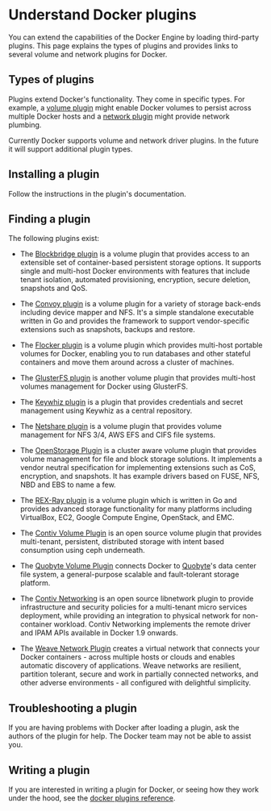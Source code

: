 <!--[metadata]>
+++
title = "Extending Docker with plugins"
description = "How to add additional functionality to Docker with plugins extensions"
keywords = ["Examples, Usage, plugins, docker, documentation, user guide"]
[menu.main]
parent = "mn_extend"
weight=-1
+++
<![end-metadata]-->

# Understand Docker plugins

You can extend the capabilities of the Docker Engine by loading third-party
plugins. This page explains the types of plugins and provides links to several
volume and network plugins for Docker.

## Types of plugins

Plugins extend Docker's functionality.  They come in specific types.  For
example, a [volume plugin](plugins_volume.md) might enable Docker
volumes to persist across multiple Docker hosts and a
[network plugin](plugins_network.md) might provide network plumbing.

Currently Docker supports volume and network driver plugins. In the future it
will support additional plugin types.

## Installing a plugin

Follow the instructions in the plugin's documentation.

## Finding a plugin

The following plugins exist:

* The [Blockbridge plugin](https://github.com/blockbridge/blockbridge-docker-volume)
  is a volume plugin that provides access to an extensible set of
  container-based persistent storage options. It supports single and multi-host Docker
  environments with features that include tenant isolation, automated
  provisioning, encryption, secure deletion, snapshots and QoS.

* The [Convoy plugin](https://github.com/rancher/convoy) is a volume plugin for a
  variety of storage back-ends including device mapper and NFS. It's a simple standalone
  executable written in Go and provides the framework to support vendor-specific extensions
  such as snapshots, backups and restore.

* The [Flocker plugin](https://clusterhq.com/docker-plugin/) is a volume plugin
  which provides multi-host portable volumes for Docker, enabling you to run
  databases and other stateful containers and move them around across a cluster
  of machines.

* The [GlusterFS plugin](https://github.com/calavera/docker-volume-glusterfs) is
  another volume plugin that provides multi-host volumes management for Docker
  using GlusterFS.

* The [Keywhiz plugin](https://github.com/calavera/docker-volume-keywhiz) is
  a plugin that provides credentials and secret management using Keywhiz as
  a central repository.

* The [Netshare plugin](https://github.com/gondor/docker-volume-netshare) is a volume plugin
  that provides volume management for NFS 3/4, AWS EFS and CIFS file systems.

* The [OpenStorage Plugin](https://github.com/libopenstorage/openstorage) is a cluster aware volume plugin that provides volume management for file and block storage solutions.  It implements a vendor neutral specification for implementing extensions such as CoS, encryption, and snapshots.   It has example drivers based on FUSE, NFS, NBD and EBS to name a few.

* The [REX-Ray plugin](https://github.com/emccode/rexray) is a volume plugin
  which is written in Go and provides advanced storage functionality for many
  platforms including VirtualBox, EC2, Google Compute Engine, OpenStack, and EMC.
    
* The [Contiv Volume Plugin](https://github.com/contiv/volplugin) is an open
source volume plugin that provides multi-tenant, persistent, distributed storage
with intent based consumption using ceph underneath.

* The [Quobyte Volume Plugin](https://github.com/quobyte/docker-volume) connects Docker to [Quobyte](http://www.quobyte.com/containers)'s data center file system, a general-purpose scalable and fault-tolerant storage platform.

* The [Contiv Networking](https://github.com/contiv/netplugin) is an open source
libnetwork plugin to provide infrastructure and security policies for a
multi-tenant micro services deployment, while providing an integration to
physical network for non-container workload. Contiv Networking implements the
remote driver and IPAM APIs available in Docker 1.9 onwards.

* The [Weave Network Plugin](http://docs.weave.works/weave/latest_release/plugin.html) creates a virtual network that connects your Docker containers - across multiple hosts or clouds and enables automatic discovery of applications. Weave networks are resilient, partition tolerant, secure and work in partially connected networks, and other adverse environments - all configured with delightful simplicity.

## Troubleshooting a plugin

If you are having problems with Docker after loading a plugin, ask the authors
of the plugin for help. The Docker team may not be able to assist you.

## Writing a plugin

If you are interested in writing a plugin for Docker, or seeing how they work
under the hood, see the [docker plugins reference](plugin_api.md).
